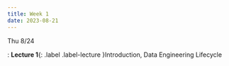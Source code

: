 ```yaml
---
title: Week 1
date: 2023-08-21
---
```


Thu 8/24

: **Lecture 1**{: .label .label-lecture }Introduction, Data Engineering Lifecycle

